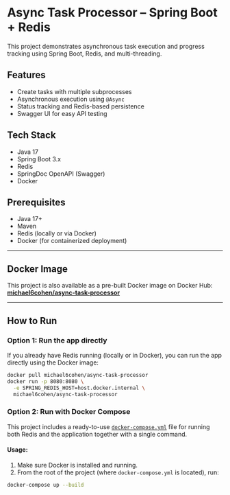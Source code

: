# Async Task Processor – Spring Boot + Redis

This project demonstrates asynchronous task execution and progress tracking using Spring Boot, Redis, and multi-threading.

## Features

- Create tasks with multiple subprocesses
- Asynchronous execution using `@Async`
- Status tracking and Redis-based persistence
- Swagger UI for easy API testing

## Tech Stack

- Java 17
- Spring Boot 3.x
- Redis
- SpringDoc OpenAPI (Swagger)
- Docker

## Prerequisites

- Java 17+
- Maven
- Redis (locally or via Docker)
- Docker (for containerized deployment)

---

## Docker Image

This project is also available as a pre-built Docker image on Docker Hub:  
**[michael6cohen/async-task-processor](https://hub.docker.com/r/michael6cohen/async-task-processor)**

---

## How to Run

###  Option 1: Run the app directly

If you already have Redis running (locally or in Docker), you can run the app directly using the Docker image:

```bash
docker pull michael6cohen/async-task-processor
docker run -p 8080:8080 \
  -e SPRING_REDIS_HOST=host.docker.internal \
  michael6cohen/async-task-processor
```

### Option 2: Run with Docker Compose

This project includes a ready-to-use [`docker-compose.yml`](./docker-compose.yml) file for running both Redis and the application together with a single command.

#### Usage:

1. Make sure Docker is installed and running.
2. From the root of the project (where `docker-compose.yml` is located), run:

```bash
docker-compose up --build

